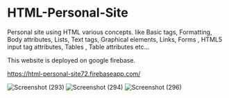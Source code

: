 # HTML-Personal-Site
Personal site using HTML various concepts.
like Basic tags, Formatting, Body attributes, Lists, Text tags, Graphical elements, Links, Forms , HTML5 input tag attributes, Tables , Table attributes etc… 

This  website is deployed on google firebase.

https://html-personal-site72.firebaseapp.com/

![Screenshot (293)](https://user-images.githubusercontent.com/106341416/170875202-543cd386-81f6-4d96-82c8-3e0855686739.png)
![Screenshot (294)](https://user-images.githubusercontent.com/106341416/170875208-56c72a2d-d199-4909-ac8a-3ff8decbd95d.png)
![Screenshot (296)](https://user-images.githubusercontent.com/106341416/170875274-426e7984-dc09-4f88-a12c-4ea6e7d99871.png)
